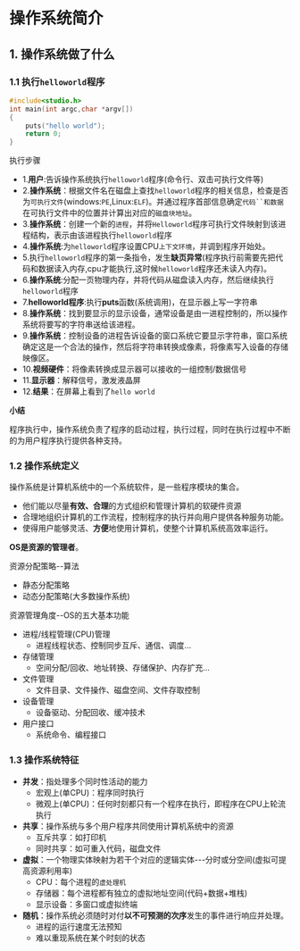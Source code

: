 # 操作系统简介

## 1. 操作系统做了什么

### 1.1 执行`helloworld`程序

```c
#include<studio.h>
int main(int argc,char *argv[])
{
    puts("hello world");
    return 0;
}
```

执行步骤

* 1.**用户**:告诉操作系统执行`helloworld`程序(命令行、双击可执行文件等)
* 2.**操作系统**：根据文件名在磁盘上查找`helloworld`程序的相关信息，检查是否为`可执行文件`(windows:`PE`,Linux:`ELF`)。并通过程序首部信息确定`代码``和数据`在可执行文件中的位置并计算出对应的`磁盘块地址`。
* 3.**操作系统**：创建一个新的`进程`，并将`Helloworld`程序可执行文件映射到该进程结构，表示由该进程执行`helloworld`程序
* 4.**操作系统**:为`helloworld`程序设置CPU`上下文环境`，并调到程序开始处。
* 5.执行`helloworld`程序的第一条指令，发生**缺页异常**(程序执行前需要先把代码和数据读入内存,cpu才能执行,这时候`helloworld`程序还未读入内存)。
* 6.**操作系统**:分配一页物理内存，并将代码从磁盘读入内存，然后继续执行`helloworld`程序
* 7.**helloworld程序**:执行**puts**函数(系统调用)，在显示器上写一字符串
* 8.**操作系统**：找到要显示的显示设备，通常设备是由一进程控制的，所以操作系统将要写的字符串送给该进程。
* 9.**操作系统**：控制设备的进程告诉设备的窗口系统它要显示字符串，窗口系统确定这是一个合法的操作，然后将字符串转换成像素，将像素写入设备的存储映像区。
* 10.**视频硬件**：将像素转换成显示器可以接收的一组控制/数据信号
* 11.**显示器**：解释信号，激发液晶屏
* 12.**结果**：在屏幕上看到了`hello world`

**小结**

程序执行中，操作系统负责了程序的启动过程，执行过程，同时在执行过程中不断的为用户程序执行提供各种支持。

### 1.2 操作系统定义

操作系统是计算机系统中的一个系统软件，是一些程序模块的集合。

* 他们能以尽量**有效、合理**的方式组织和管理计算机的软硬件资源
* 合理地组织计算机的工作流程，控制程序的执行并向用户提供各种服务功能。
* 使得用户能够灵活、**方便**地使用计算机，使整个计算机系统高效率运行。

**OS是资源的管理者**。

资源分配策略--算法

* 静态分配策略
* 动态分配策略(大多数操作系统)

资源管理角度--OS的五大基本功能

* 进程/线程管理(CPU)管理
  * 进程线程状态、控制同步互斥、通信、调度...
* 存储管理
  * 空间分配/回收、地址转换、存储保护、内存扩充...
* 文件管理
  * 文件目录、文件操作、磁盘空间、文件存取控制
* 设备管理
  * 设备驱动、分配回收、缓冲技术
* 用户接口
  * 系统命令、编程接口

### 1.3 操作系统特征

* **并发**：指处理多个同时性活动的能力
  * 宏观上(单CPU)：程序同时执行
  * 微观上(单CPU)：任何时刻都只有一个程序在执行，即程序在CPU上轮流执行
* **共享**：操作系统与多个用户程序共同使用计算机系统中的资源
  * 互斥共享：如打印机
  * 同时共享：如可重入代码，磁盘文件
* **虚拟**：一个物理实体映射为若干个对应的逻辑实体---分时或分空间(虚拟可提高资源利用率)
  * CPU：每个进程的`虚处理机`
  * 存储器：每个进程都有独立的虚拟地址空间(代码+数据+堆栈)
  * 显示设备：多窗口或虚拟终端
* **随机**：操作系统必须随时对付**以不可预测的次序**发生的事件进行响应并处理。
  * 进程的运行速度无法预知
  * 难以重现系统在某个时刻的状态


